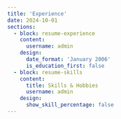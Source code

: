 ```yaml
---
title: 'Experience'
date: 2024-10-01
sections:
  - block: resume-experience
    content:
      username: admin
    design:
      date_format: 'January 2006'
      is_education_first: false
  - block: resume-skills
    content:
      title: Skills & Hobbies
      username: admin
    design:
      show_skill_percentage: false
---
```

